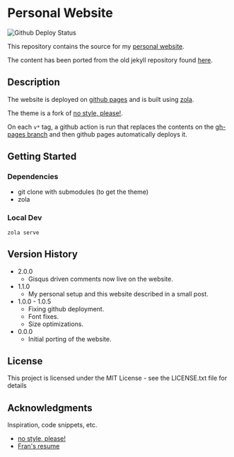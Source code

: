 # Personal Website 

![Github Deploy Status](https://github.com/gamedolphin/gamedolphin.github.com/actions/workflows/deploy.yaml/badge.svg)

This repository contains the source for my [personal website](https://www.sandeepnambiar.com).

The content has been ported from the old jekyll repository found [here](https://www.github.com/gamedolphin/gamedolphin.old.github.com).

## Description

The website is deployed on [github pages](https://pages.github.com/) and is built using [zola](https://www.getzola.org/).

The theme is a fork of [no style, please!](https://github.com/atgumx/no-style-please).

On each `v*` tag, a github action is run that replaces the contents on the [gh-pages branch](https://github.com/gamedolphin/gamedolphin.github.com/tree/gh-pages) and then github pages automatically deploys it. 

## Getting Started

### Dependencies

* git clone with submodules (to get the theme)
* zola

### Local Dev

```
zola serve
```

## Version History
* 2.0.0
    * Gisqus driven comments now live on the website.
* 1.1.0
    * My personal setup and this website described in a small post.
* 1.0.0 - 1.0.5
    * Fixing github deployment.
    * Font fixes.
    * Size optimizations.
* 0.0.0
    * Initial porting of the website.

## License

This project is licensed under the MIT License - see the LICENSE.txt file for details

## Acknowledgments

Inspiration, code snippets, etc.
* [no style, please!](https://github.com/atgumx/no-style-please)
* [Fran's resume](https://frarees.github.io/)
